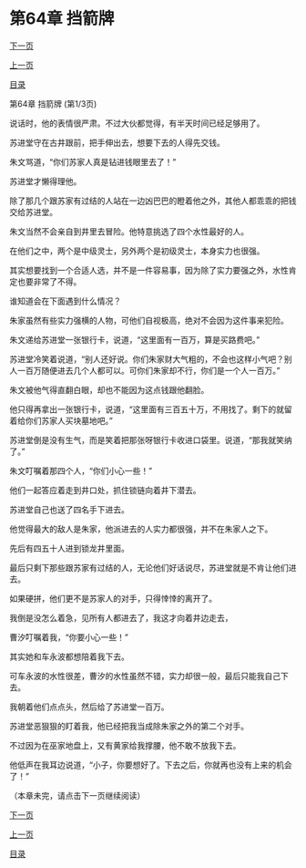 <h1>第64章   挡箭牌</h1>
            <div><p><a href="./0190_%E7%AC%AC64%E7%AB%A0_%E6%8C%A1%E7%AE%AD%E7%89%8C.md">下一页</a></p><p><a href="./0188_%E7%AC%AC63%E7%AB%A0_%E4%BA%95%E4%B8%8B%E6%9C%BA%E5%85%B3.md">上一页</a></p><p><a href="../">目录</a></p></div>
            <div><p>第64章   挡箭牌 (第1/3页)</p><p>说话时，他的表情很严肃。不过大伙都觉得，有半天时间已经足够用了。</p><p>苏进堂守在古井跟前，把手伸出去，想要下去的人得先交钱。</p><p>朱文骂道，“你们苏家人真是钻进钱眼里去了！”</p><p>苏进堂才懒得理他。</p><p>除了那几个跟苏家有过结的人站在一边凶巴巴的瞪着他之外，其他人都乖乖的把钱交给苏进堂。</p><p>朱文当然不会亲自到井里去冒险。他特意挑选了四个水性最好的人。</p><p>在他们之中，两个是中级灵士，另外两个是初级灵士，本身实力也很强。</p><p>其实想要找到一个合适人选，并不是一件容易事，因为除了实力要强之外，水性肯定也要非常了不得。</p><p>谁知道会在下面遇到什么情况？</p><p>朱家虽然有些实力强横的人物，可他们自视极高，绝对不会因为这件事来犯险。</p><p>朱文递给苏进堂一张银行卡，说道，“这里面有一百万，算是买路费吧。”</p><p>苏进堂冷笑着说道，“别人还好说。你们朱家财大气粗的，不会也这样小气吧？别人一百万随便进去几个人都可以。可你们朱家却不行，你们是一个人一百万。”</p><p>朱文被他气得直翻白眼，却也不能因为这点钱跟他翻脸。</p><p>他只得再拿出一张银行卡，说道，“这里面有三百五十万，不用找了。剩下的就留着给你们苏家人买块墓地吧。”</p><p>苏进堂倒是没有生气，而是笑着把那张呀银行卡收进口袋里。说道，“那我就笑纳了。”</p><p>朱文叮嘱着那四个人，“你们小心一些！”</p><p>他们一起答应着走到井口处，抓住锁链向着井下潜去。</p><p>苏进堂自己也送了四名手下进去。</p><p>他觉得最大的敌人是朱家，他派进去的人实力都很强，并不在朱家人之下。</p><p>先后有四五十人进到锁龙井里面。</p><p>最后只剩下那些跟苏家有过结的人，无论他们好话说尽，苏进堂就是不肯让他们进去。</p><p>如果硬拼，他们更不是苏家人的对手，只得悻悻的离开了。</p><p>我倒是没怎么着急，见所有人都进去了，我这才向着井边走去，</p><p>曹汐叮嘱着我，“你要小心一些！”</p><p>其实她和车永波都想陪着我下去。</p><p>可车永波的水性很差，曹汐的水性虽然不错，实力却很一般，最后只能我自己下去。</p><p>我朝着他们点点头，然后给了苏进堂一百万。</p><p>苏进堂恶狠狠的盯着我，他已经把我当成除朱家之外的第二个对手。</p><p>不过因为在巫家地盘上，又有黄家给我撑腰，他不敢不放我下去。</p><p>他低声在我耳边说道，“小子，你要想好了。下去之后，你就再也没有上来的机会了！”</p><p>（本章未完，请点击下一页继续阅读）</p></div>
            <div><p><a href="./0190_%E7%AC%AC64%E7%AB%A0_%E6%8C%A1%E7%AE%AD%E7%89%8C.md">下一页</a></p><p><a href="./0188_%E7%AC%AC63%E7%AB%A0_%E4%BA%95%E4%B8%8B%E6%9C%BA%E5%85%B3.md">上一页</a></p><p><a href="../">目录</a></p></div>